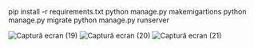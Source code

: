 pip install -r requirements.txt
python manage.py makemigartions
python manage.py migrate
python manage.py runserver


![Captură ecran (19)](https://github.com/Maria120286/Portofolio-Django/assets/157504181/e811b2ec-25d1-46c8-bb9a-551e81184145)
![Captură ecran (20)](https://github.com/Maria120286/Portofolio-Django/assets/157504181/6f47e496-f5a9-47f1-bcf1-5cb5a3709b62)
![Captură ecran (21)](https://github.com/Maria120286/Portofolio-Django/assets/157504181/e5dc4796-fad8-4b90-95a3-f10fab29182d)
